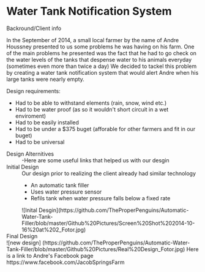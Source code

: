 Water Tank Notification System 
===========================
Backround/Client info

In the September of 2014, a small local farmer by the name of Andre Houssney presented to us some problems he was having on his farm.
One of the main problems he presented was the fact that he had to go check on the water levels of the tanks that despense water to his animals everyday (sometimes even more than twice a day)
We decided to tackel this problem by creating a water tank notification system that would alert Andre when his large tanks were nearly empty.


Design requirements:

<ul>

<li> Had to be able to withstand elements (rain, snow, wind etc.) </li>
<li> Had to be water proof (as so it wouldn't short circuit in a wet enviroment) </li>
<li> Had to be easily installed </li>
<li> Had to be under a $375 buget (afforable for other farmers and fit in our buget) </li>
<li> Had to be universal </li>

</ul>

<dl>
<dt> Design Alternitives </dt>
<dd> -Here are some useful links that helped us with our desgin </dd>




<dt> Initial Design </dt>
<dd> Our design prior to realizing the client already had similar technology

<ul>
<li> An automatic tank filler </li>
<li> Uses water pressure sensor </li>
<li> Refils tank when water pressure falls below a fixed rate </li>
</ul>
![Inital Desgin](https://github.com/TheProperPenguins/Automatic-Water-Tank-Filler/blob/master/Github%20Pictures/Screen%20Shot%202014-10-16%20at%202_Fotor.jpg)
<dt> Final Design </dt>
![new design] (https://github.com/TheProperPenguins/Automatic-Water-Tank-Filler/blob/master/Github%20Pictures/Real%20Design_Fotor.jpg) 
Here is a link to Andre's Facebook page 
https://www.facebook.com/JacobSpringsFarm
